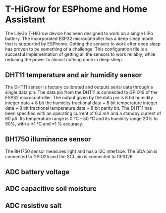 # T-HiGrow for ESPhome and Home Assistant

The LilyGo T-HiGrow device has been designed to work on a single LiPo battery. The incorporated ESP32 microcontroller has a deep sleep mode that is supported by ESPhome. Getting the sensors to work after deep sleep has proven to be something of a challenge. This configuration file is a succesful implementation of getting all the sensors to work reliably, while reducing the power to almost nothing once in deep sleep.

## DHT11 temperature and air humidity sensor
The DHT11 sensor is factory calibrated and outputs serial data through a single data pin. The data pin from the DHT11 is connected to GPIO16 of the ESP32 microcontroller. The output given by the data pin is 8 bit humidity integer data + 8 bit the humidity fractional data + 8 bit temperature integer data + 8 bit fractional temperature data + 8 bit parity bit. The DHT11 has been specified with an operating current of 0.3 mA and a standby current of 60 µA. Its temperature range is 0 °C - 50 °C and its humidity range 20% to 90%, with a ±1 °C and ±1 % accuracy.

## BH1750 illuminance sensor
The BH1750 sensor measures light and has a I2C interface. The SDA pin is connected to GPIO25 and the SCL pin is connected to GPIO26.

## ADC battery voltage

## ADC capacitive soil moisture

## ADC resistive salt
